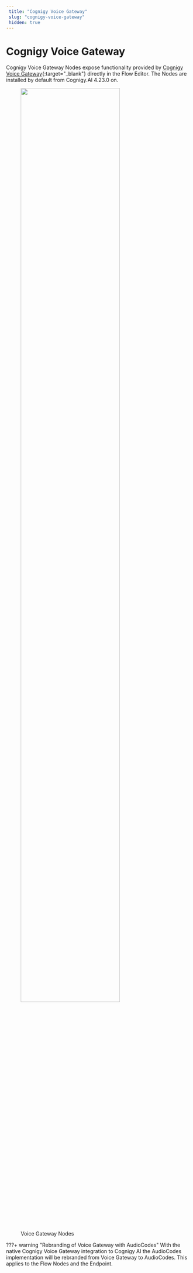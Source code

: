 ```yaml
---
 title: "Cognigy Voice Gateway" 
 slug: "cognigy-voice-gateway" 
 hidden: true 
---
```

# Cognigy Voice Gateway

Cognigy Voice Gateway Nodes expose functionality provided by [Cognigy Voice Gateway](https://www.cognigy.com/products/voice-gateway){:target="_blank"} directly in the Flow Editor. The Nodes are installed by default from Cognigy.AI 4.23.0 on.

<figure>
  <img class="image-center" src="{{config.site_url}}ai/flow-nodes/images/vgv2-node-overview.png" width="80%" />
  <figcaption>Voice Gateway Nodes</figcaption>
</figure>

???+ warning "Rebranding of Voice Gateway with AudioCodes"
    With the native Cognigy Voice Gateway integration to Cognigy AI the AudioCodes implementation will be rebranded from Voice Gateway to AudioCodes. This applies to the Flow Nodes and the Endpoint.